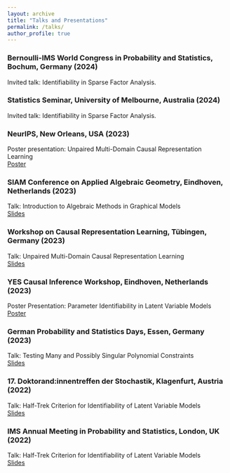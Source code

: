 ```yaml
---
layout: archive
title: "Talks and Presentations"
permalink: /talks/
author_profile: true
---
```


### Bernoulli-IMS World Congress in Probability and Statistics, Bochum, Germany (2024)
Invited talk: Identifiability in Sparse Factor Analysis. 

### Statistics Seminar, University of Melbourne, Australia (2024)
Invited talk: Identifiability in Sparse Factor Analysis. 

### NeurIPS, New Orleans, USA (2023)
Poster presentation: Unpaired Multi-Domain Causal Representation Learning \
[Poster](https://nilssturma.github.io/files/multi_domain_crl.pdf)

### SIAM Conference on Applied Algebraic Geometry, Eindhoven, Netherlands (2023)
Talk: Introduction to Algebraic Methods in Graphical Models \
[Slides](https://nilssturma.github.io/files/presentation_SIAM_AG23.pdf)

### Workshop on Causal Representation Learning, Tübingen, Germany (2023)
Talk: Unpaired Multi-Domain Causal Representation Learning \
[Slides](https://nilssturma.github.io/files/presentation_Tuebingen.pdf)

### YES Causal Inference Workshop, Eindhoven, Netherlands (2023)
Poster Presentation: Parameter Identifiability in Latent Variable Models \
[Poster](https://nilssturma.github.io/files/poster_eindhoven_2023.pdf)

### German Probability and Statistics Days, Essen, Germany (2023)
Talk: Testing Many and Possibly Singular Polynomial Constraints \
[Slides](https://nilssturma.github.io/files/GPSD23_Nils.pdf)

### 17. Doktorand:innentreffen der Stochastik, Klagenfurt, Austria (2022)
Talk: Half-Trek Criterion for Identifiability of Latent Variable Models \
[Slides](https://nilssturma.github.io/files/LF_HTC_presentation_Klagenfurt.pdf)

### IMS Annual Meeting in Probability and Statistics, London, UK (2022)
Talk: Half-Trek Criterion for Identifiability of Latent Variable Models \
[Slides](https://nilssturma.github.io/files/LF_HTC_presentation_IMS.pdf)
